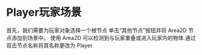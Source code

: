 # Player玩家场景
首先，我们需要为玩家对象选择一个根节点
单击“其他节点”按钮并将 Area2D 节点添加到场景中。
使用 Area2D 可以检测到与玩家重叠或进入玩家内的物体.通过双击节点名称将其名称更改为 Player
